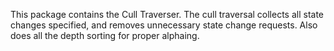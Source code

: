 This package contains the Cull Traverser.  The cull traversal collects
all state changes specified, and removes unnecessary state change
requests.  Also does all the depth sorting for proper alphaing.
